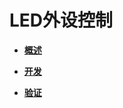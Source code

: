 # LED外设控制<a name="ZH-CN_TOPIC_0000001055367654"></a>

-   **[概述](概述.md)**  

-   **[开发](开发.md)**  

-   **[验证](验证.md)**  


